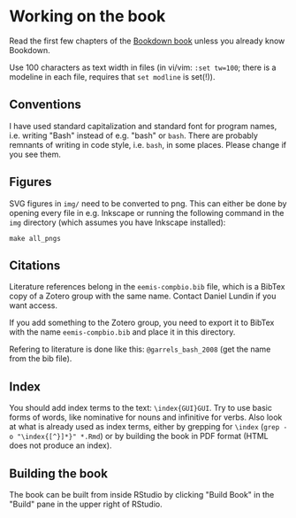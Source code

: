 # Working on the book

Read the first few chapters of the [Bookdown book](https://bookdown.org/yihui/bookdown/) unless 
you already know Bookdown.

Use 100 characters as text width in files (in vi/vim: `:set tw=100`; there is a modeline in each file, 
requires that `set modline` is set(!)).

## Conventions

I have used standard capitalization and standard font for program names, i.e. writing "Bash" instead
of e.g. "bash" or `bash`. There are probably remnants of writing in code style, i.e. `bash`, in some
places. Please change if you see them.

## Figures

SVG figures in `img/` need to be converted to png. This can either be done by opening every file in
e.g. Inkscape or running the following command in the `img` directory (which assumes you have
Inkscape installed):

```
make all_pngs
```

## Citations

Literature references belong in the `eemis-compbio.bib` file, which is a BibTex copy of a Zotero
group with the same name. Contact Daniel Lundin if you want access.

If you add something to the Zotero group, you need to export it to BibTex with the name
`eemis-compbio.bib` and place it in this directory.

Refering to literature is done like this: `@garrels_bash_2008` (get the name from the bib file).

## Index

You should add index terms to the text: `\index{GUI}GUI`. Try to use basic forms of words, like
nominative for nouns and infinitive for verbs. Also look at what is already used as index terms,
either by grepping for `\index` (`grep -o "\index{[^}]*}" *.Rmd`) or by building the book in PDF
format (HTML does not produce an index).

## Building the book

The book can be built from inside RStudio by clicking "Build Book" in the "Build" pane in the upper
right of RStudio.
